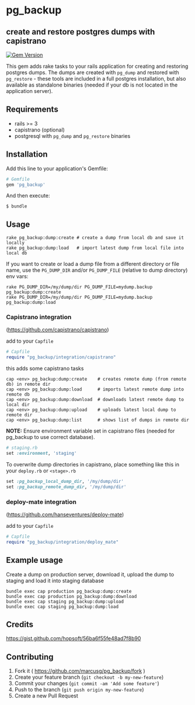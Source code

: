 # pg_backup

## create and restore postgres dumps with capistrano

[![Gem Version](https://badge.fury.io/rb/pg_backup.svg)](http://badge.fury.io/rb/pg_backup)

This gem adds rake tasks to your rails application for creating and restoring postgres dumps. The dumps are created with ```pg_dump``` and restored with ```pg_restore``` - these tools are included in a full postgres installation, but also available as standalone binaries (needed if your db is not located in the application server).

## Requirements
- rails >= 3
- capistrano (optional)
- postgresql with ```pg_dump``` and ```pg_restore``` binaries

## Installation

Add this line to your application's Gemfile:

```ruby
# Gemfile
gem 'pg_backup'
```

And then execute:

    $ bundle

## Usage

```
rake pg_backup:dump:create # create a dump from local db and save it locally
rake pg_backup:dump:load   # import latest dump from local file into local db
```

If you want to create or load a dump file from a different directory or file name, use the ``` PG_DUMP_DIR ``` and/or ```PG_DUMP_FILE``` (relative to dump directory) env vars:
```
rake PG_DUMP_DIR=/my/dump/dir PG_DUMP_FILE=mydump.backup pg_backup:dump:create
rake PG_DUMP_DIR=/my/dump/dir PG_DUMP_FILE=mydump.backup pg_backup:dump:load
```

### Capistrano integration
(https://github.com/capistrano/capistrano)

add to your ```Capfile```
```ruby
# Capfile
require "pg_backup/integration/capistrano"
```
this adds some capistrano tasks
```
cap <env> pg_backup:dump:create    # creates remote dump (from remote db) in remote dir
cap <env> pg_backup:dump:load      # imports latest remote dump into remote db
cap <env> pg_backup:dump:download  # downloads latest remote dump to local dir
cap <env> pg_backup:dump:upload    # uploads latest local dump to remote dir
cap <env> pg_backup:dump:list      # shows list of dumps in remote dir
```

**NOTE:** Ensure environment variable set in capistrano files (needed for pg_backup to use correct database).
```ruby
# staging.rb
set :environment, 'staging'
```

To overwrite dump directories in capistrano, place something like this in your ```deploy.rb``` or ```<stage>.rb```
```ruby
set :pg_backup_local_dump_dir, '/my/dump/dir'
set :pg_backup_remote_dump_dir, '/my/dump/dir'
```

### deploy-mate integration
(https://github.com/hanseventures/deploy-mate)

add to your ```Capfile```

```ruby
# Capfile
require "pg_backup/integration/deploy_mate"
```

## Example usage

Create a dump on production server, download it, upload the dump to staging and load it into staging database

```
bundle exec cap production pg_backup:dump:create
bundle exec cap production pg_backup:dump:download
bundle exec cap staging pg_backup:dump:upload
bundle exec cap staging pg_backup:dump:load
```

## Credits
https://gist.github.com/hopsoft/56ba6f55fe48ad7f8b90

## Contributing

1. Fork it ( https://github.com/marcusg/pg_backup/fork )
2. Create your feature branch (`git checkout -b my-new-feature`)
3. Commit your changes (`git commit -am 'Add some feature'`)
4. Push to the branch (`git push origin my-new-feature`)
5. Create a new Pull Request
